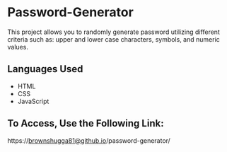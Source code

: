 # Password-Generator

This project allows you to randomly generate password utilizing different criteria such as: upper and lower case characters, symbols, and numeric values.

## Languages Used
* HTML
* CSS
* JavaScript

## To Access, Use the Following Link:
https://brownshugga81@github.io/password-generator/
